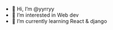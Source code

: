 - 👋 Hi, I’m @yyrryy
- 👀 I’m interested in Web dev
- 🌱 I’m currently learning React & django


<!---
yyrryy/yyrryy is a ✨ special ✨ repository because its `README.md` (this file) appears on your GitHub profile.
You can click the Preview link to take a look at your changes.
--->
